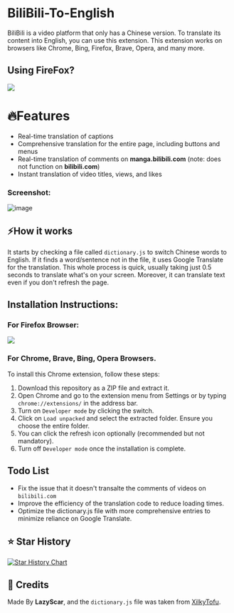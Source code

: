# BiliBili-To-English
BiliBili is a video platform that only has a Chinese version. To translate its content into English, you can use this extension. This extension works on browsers like Chrome, Bing, Firefox, Brave, Opera, and many more.

## Using FireFox?
<p align="left">
  <a href="https://addons.mozilla.org/en-US/firefox/addon/bilibili-to-english/"><img src="https://github.com/material-extensions/material-icons-browser-extension/raw/main/assets/firefox-addons.png"></a>
</p>

# 🔥Features

- Real-time translation of captions
- Comprehensive translation for the entire page, including buttons and menus
- Real-time translation of comments on **manga.bilibili.com** (note: does not function on **bilibili.com**)
- Instant translation of video titles, views, and likes

### Screenshot:
![image](https://github.com/user-attachments/assets/594ffde2-3be6-4e05-8a40-51bc9b1cbf54)


## ⚡How it works
It starts by checking a file called `dictionary.js` to switch Chinese words to English. If it finds a word/sentence not in the file, it uses Google Translate for the translation. This whole process is quick, usually taking just 0.5 seconds to translate what's on your screen. Moreover, it can translate text even if you don't refresh the page.

## Installation Instructions:
### For Firefox Browser: 

<p align="left">
  <a href="https://addons.mozilla.org/en-US/firefox/addon/bilibili-to-english/"><img src="https://github.com/material-extensions/material-icons-browser-extension/raw/main/assets/firefox-addons.png"></a>
</p>

### For Chrome, Brave, Bing, Opera Browsers.

To install this Chrome extension, follow these steps:
1. Download this repository as a ZIP file and extract it.
2. Open Chrome and go to the extension menu from Settings or by typing `chrome://extensions/` in the address bar.
3. Turn on `Developer mode` by clicking the switch.
4. Click on `Load unpacked` and select the extracted folder. Ensure you choose the entire folder.
5. You can click the refresh icon optionally (recommended but not mandatory).
6. Turn off `Developer mode` once the installation is complete.

## Todo List
- Fix the issue that it doesn't transalte the comments of videos on `bilibili.com`
- Improve the efficiency of the translation code to reduce loading times.
- Optimize the dictionary.js file with more comprehensive entries to minimize reliance on Google Translate.

## ⭐ Star History

[![Star History Chart](https://api.star-history.com/svg?repos=LazyScar/BiliBili-To-English&type=Date)](https://star-history.com/#WavaDev/BiliBili-To-English&Date)

## 🤝 Credits
Made By **LazyScar**,
and the `dictionary.js` file was taken from [XilkyTofu](https://github.com/XilkyTofu/bilibili_translate_chrome_extension).
